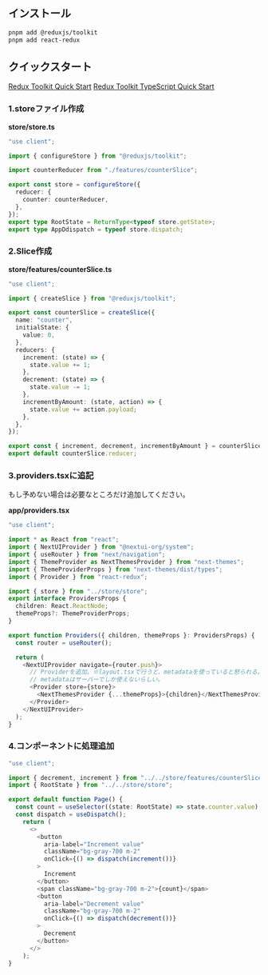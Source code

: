 ## インストール

```sh
pnpm add @reduxjs/toolkit
pnpm add react-redux
```

## クイックスタート

[Redux Toolkit Quick Start](https://redux.js.org/tutorials/quick-start)
[Redux Toolkit TypeScript Quick Start](https://redux.js.org/tutorials/typescript-quick-start)

### 1.storeファイル作成

**store/store.ts**
```typescript
"use client";

import { configureStore } from "@reduxjs/toolkit";

import counterReducer from "./features/counterSlice";

export const store = configureStore({
  reducer: {
    counter: counterReducer,
  },
});
export type RootState = ReturnType<typeof store.getState>;
export type AppDdispatch = typeof store.dispatch;

```

### 2.Slice作成

**store/features/counterSlice.ts**
```typescript
"use client";

import { createSlice } from "@reduxjs/toolkit";

export const counterSlice = createSlice({
  name: "counter",
  initialState: {
    value: 0,
  },
  reducers: {
    increment: (state) => {
      state.value += 1;
    },
    decrement: (state) => {
      state.value -= 1;
    },
    incrementByAmount: (state, action) => {
      state.value += action.payload;
    },
  },
});

export const { increment, decrement, incrementByAmount } = counterSlice.actions;
export default counterSlice.reducer;

```

### 3.providers.tsxに追記

もし予めない場合は必要なところだけ追加してください。

**app/providers.tsx**
```ts
"use client";

import * as React from "react";
import { NextUIProvider } from "@nextui-org/system";
import { useRouter } from "next/navigation";
import { ThemeProvider as NextThemesProvider } from "next-themes";
import { ThemeProviderProps } from "next-themes/dist/types";
import { Provider } from "react-redux";

import { store } from "../store/store";
export interface ProvidersProps {
  children: React.ReactNode;
  themeProps?: ThemeProviderProps;
}

export function Providers({ children, themeProps }: ProvidersProps) {
  const router = useRouter();

  return (
    <NextUIProvider navigate={router.push}>
      // Providerを追加。※layout.tsxで行うと、metadataを使っていると怒られる。
      // metadataはサーバーでしか使えないらしい。
      <Provider store={store}>
        <NextThemesProvider {...themeProps}>{children}</NextThemesProvider>
      </Provider>
    </NextUIProvider>
  );
}
```

### 4.コンポーネントに処理追加

```Typescript
"use client";

import { decrement, increment } from "../../store/features/counterSlice";
import { RootState } from "../../store/store";

export default function Page() {
  const count = useSelector((state: RootState) => state.counter.value);
  const dispatch = useDispatch();
    return (
      <>
        <button
          aria-label="Increment value"
          className="bg-gray-700 m-2"
          onClick={() => dispatch(increment())}
        >
          Increment
        </button>
        <span className="bg-gray-700 m-2">{count}</span>
        <button
          aria-label="Decrement value"
          className="bg-gray-700 m-2"
          onClick={() => dispatch(decrement())}
        >
          Decrement
        </button>
      </>
    );
}

```